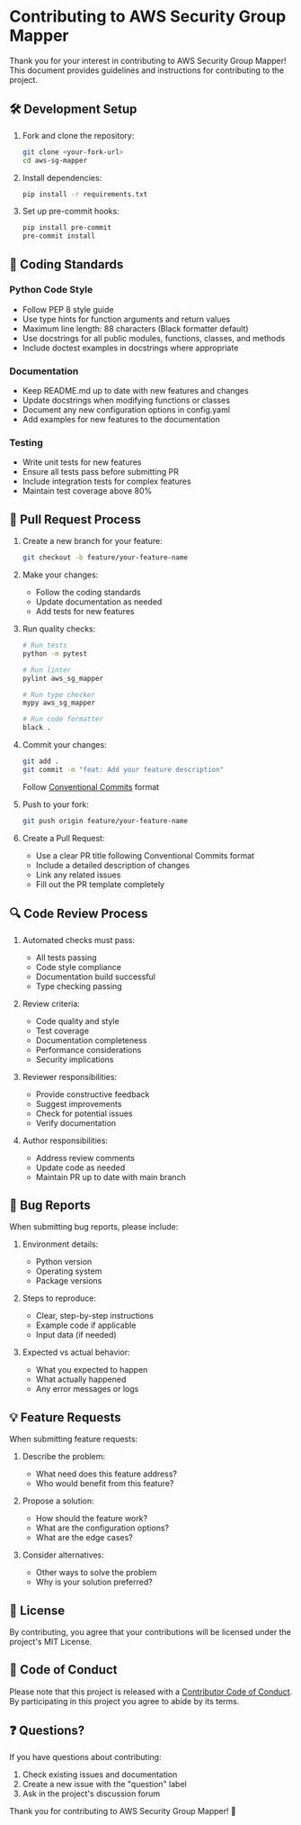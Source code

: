 # Contributing to AWS Security Group Mapper

Thank you for your interest in contributing to AWS Security Group Mapper! This document provides guidelines and instructions for contributing to the project.

## 🛠️ Development Setup

1. Fork and clone the repository:
   ```bash
   git clone <your-fork-url>
   cd aws-sg-mapper
   ```

2. Install dependencies:
   ```bash
   pip install -r requirements.txt
   ```

3. Set up pre-commit hooks:
   ```bash
   pip install pre-commit
   pre-commit install
   ```

## 📝 Coding Standards

### Python Code Style
- Follow PEP 8 style guide
- Use type hints for function arguments and return values
- Maximum line length: 88 characters (Black formatter default)
- Use docstrings for all public modules, functions, classes, and methods
- Include doctest examples in docstrings where appropriate

### Documentation
- Keep README.md up to date with new features and changes
- Update docstrings when modifying functions or classes
- Document any new configuration options in config.yaml
- Add examples for new features to the documentation

### Testing
- Write unit tests for new features
- Ensure all tests pass before submitting PR
- Include integration tests for complex features
- Maintain test coverage above 80%

## 🔄 Pull Request Process

1. Create a new branch for your feature:
   ```bash
   git checkout -b feature/your-feature-name
   ```

2. Make your changes:
   - Follow the coding standards
   - Update documentation as needed
   - Add tests for new features

3. Run quality checks:
   ```bash
   # Run tests
   python -m pytest

   # Run linter
   pylint aws_sg_mapper

   # Run type checker
   mypy aws_sg_mapper

   # Run code formatter
   black .
   ```

4. Commit your changes:
   ```bash
   git add .
   git commit -m "feat: Add your feature description"
   ```
   Follow [Conventional Commits](https://www.conventionalcommits.org/) format

5. Push to your fork:
   ```bash
   git push origin feature/your-feature-name
   ```

6. Create a Pull Request:
   - Use a clear PR title following Conventional Commits format
   - Include a detailed description of changes
   - Link any related issues
   - Fill out the PR template completely

## 🔍 Code Review Process

1. Automated checks must pass:
   - All tests passing
   - Code style compliance
   - Documentation build successful
   - Type checking passing

2. Review criteria:
   - Code quality and style
   - Test coverage
   - Documentation completeness
   - Performance considerations
   - Security implications

3. Reviewer responsibilities:
   - Provide constructive feedback
   - Suggest improvements
   - Check for potential issues
   - Verify documentation

4. Author responsibilities:
   - Address review comments
   - Update code as needed
   - Maintain PR up to date with main branch

## 🐞 Bug Reports

When submitting bug reports, please include:

1. Environment details:
   - Python version
   - Operating system
   - Package versions

2. Steps to reproduce:
   - Clear, step-by-step instructions
   - Example code if applicable
   - Input data (if needed)

3. Expected vs actual behavior:
   - What you expected to happen
   - What actually happened
   - Any error messages or logs

## 💡 Feature Requests

When submitting feature requests:

1. Describe the problem:
   - What need does this feature address?
   - Who would benefit from this feature?

2. Propose a solution:
   - How should the feature work?
   - What are the configuration options?
   - What are the edge cases?

3. Consider alternatives:
   - Other ways to solve the problem
   - Why is your solution preferred?

## 📜 License

By contributing, you agree that your contributions will be licensed under the project's MIT License.

## 🤝 Code of Conduct

Please note that this project is released with a [Contributor Code of Conduct](CODE_OF_CONDUCT.md). By participating in this project you agree to abide by its terms.

## ❓ Questions?

If you have questions about contributing:
1. Check existing issues and documentation
2. Create a new issue with the "question" label
3. Ask in the project's discussion forum

Thank you for contributing to AWS Security Group Mapper! 🎉
